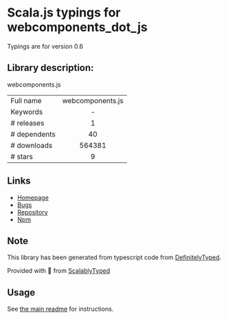 
# Scala.js typings for webcomponents_dot_js

Typings are for version 0.6

## Library description:
webcomponents.js

|                    |                 |
| ------------------ | :-------------: |
| Full name          | webcomponents.js |
| Keywords           | - |
| # releases         | 1 |
| # dependents       | 40 |
| # downloads        | 564381 |
| # stars            | 9 |

## Links
- [Homepage](http://webcomponents.org)
- [Bugs](https://github.com/webcomponents/webcomponentsjs/issues)
- [Repository](https://github.com/webcomponents/webcomponentsjs)
- [Npm](https://www.npmjs.com/package/webcomponents.js)
    


## Note
This library has been generated from typescript code from [DefinitelyTyped](https://definitelytyped.org).

Provided with :purple_heart: from [ScalablyTyped](https://github.com/oyvindberg/ScalablyTyped)

## Usage
See [the main readme](../../readme.md) for instructions.


